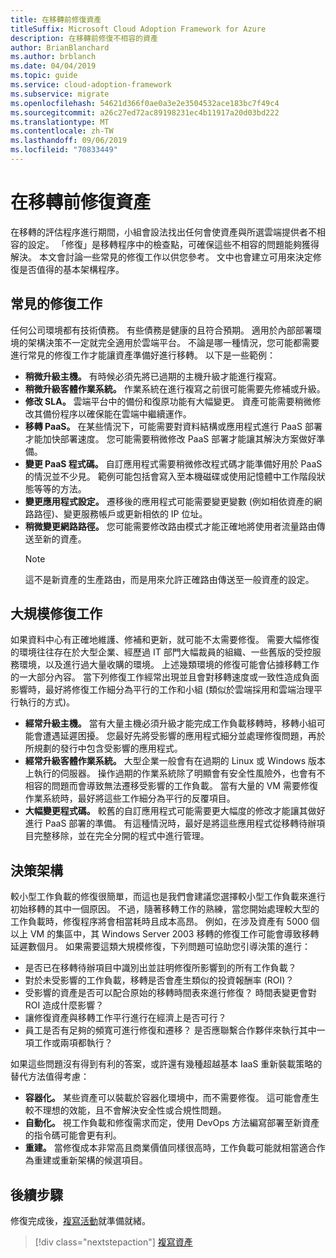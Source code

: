 ```yaml
---
title: 在移轉前修復資產
titleSuffix: Microsoft Cloud Adoption Framework for Azure
description: 在移轉前修復不相容的資產
author: BrianBlanchard
ms.author: brblanch
ms.date: 04/04/2019
ms.topic: guide
ms.service: cloud-adoption-framework
ms.subservice: migrate
ms.openlocfilehash: 54621d366f0ae0a3e2e3504532ace183bc7f49c4
ms.sourcegitcommit: a26c27ed72ac89198231ec4b11917a20d03bd222
ms.translationtype: MT
ms.contentlocale: zh-TW
ms.lasthandoff: 09/06/2019
ms.locfileid: "70833449"
---
```

# <a name="remediate-assets-prior-to-migration"></a>在移轉前修復資產

在移轉的評估程序進行期間，小組會設法找出任何會使資產與所選雲端提供者不相容的設定。 「修復」是移轉程序中的檢查點，可確保這些不相容的問題能夠獲得解決。 本文會討論一些常見的修復工作以供您參考。 文中也會建立可用來決定修復是否值得的基本架構程序。

## <a name="common-remediation-tasks"></a>常見的修復工作

任何公司環境都有技術債務。 有些債務是健康的且符合預期。 適用於內部部署環境的架構決策不一定就完全適用於雲端平台。 不論是哪一種情況，您可能都需要進行常見的修復工作才能讓資產準備好進行移轉。 以下是一些範例：

- **稍微升級主機。** 有時候必須先將已過期的主機升級才能進行複寫。
- **稍微升級客體作業系統。** 作業系統在進行複寫之前很可能需要先修補或升級。
- **修改 SLA。** 雲端平台中的備份和復原功能有大幅變更。 資產可能需要稍微修改其備份程序以確保能在雲端中繼續運作。
- **移轉 PaaS。** 在某些情況下，可能需要對資料結構或應用程式進行 PaaS 部署才能加快部署速度。 您可能需要稍微修改 PaaS 部署才能讓其解決方案做好準備。
- **變更 PaaS 程式碼。** 自訂應用程式需要稍微修改程式碼才能準備好用於 PaaS 的情況並不少見。 範例可能包括會寫入至本機磁碟或使用記憶體中工作階段狀態等等的方法。
- **變更應用程式設定。** 遷移後的應用程式可能需要變更變數 (例如相依資產的網路路徑)、變更服務帳戶或更新相依的 IP 位址。
- **稍微變更網路路徑。** 您可能需要修改路由模式才能正確地將使用者流量路由傳送至新的資產。
    > [!NOTE]
    > 這不是新資產的生產路由，而是用來允許正確路由傳送至一般資產的設定。

## <a name="large-scale-remediation-tasks"></a>大規模修復工作

如果資料中心有正確地維護、修補和更新，就可能不太需要修復。 需要大幅修復的環境往往存在於大型企業、經歷過 IT 部門大幅裁員的組織、一些舊版的受控服務環境，以及進行過大量收購的環境。 上述幾類環境的修復可能會佔據移轉工作的一大部分內容。 當下列修復工作經常出現並且會對移轉速度或一致性造成負面影響時，最好將修復工作細分為平行的工作和小組 (類似於雲端採用和雲端治理平行執行的方式)。

- **經常升級主機。** 當有大量主機必須升級才能完成工作負載移轉時，移轉小組可能會遭遇延遲困擾。 您最好先將受影響的應用程式細分並處理修復問題，再於所規劃的發行中包含受影響的應用程式。
- **經常升級客體作業系統。** 大型企業一般會有在過期的 Linux 或 Windows 版本上執行的伺服器。 操作過期的作業系統除了明顯會有安全性風險外，也會有不相容的問題而會導致無法遷移受影響的工作負載。 當有大量的 VM 需要修復作業系統時，最好將這些工作細分為平行的反覆項目。
- **大幅變更程式碼。** 較舊的自訂應用程式可能需要更大幅度的修改才能讓其做好進行 PaaS 部署的準備。 有這種情況時，最好是將這些應用程式從移轉待辦項目完整移除，並在完全分開的程式中進行管理。

## <a name="decision-framework"></a>決策架構

較小型工作負載的修復很簡單，而這也是我們會建議您選擇較小型工作負載來進行初始移轉的其中一個原因。 不過，隨著移轉工作的熟練，當您開始處理較大型的工作負載時，修復程序將會相當耗時且成本高昂。 例如，在涉及資產有 5000 個以上 VM 的集區中，其 Windows Server 2003 移轉的修復工作可能會導致移轉延遲數個月。 如果需要這類大規模修復，下列問題可協助您引導決策的進行：

- 是否已在移轉待辦項目中識別出並註明修復所影響到的所有工作負載？
- 對於未受影響的工作負載，移轉是否會產生類似的投資報酬率 (ROI)？
- 受影響的資產是否可以配合原始的移轉時間表來進行修復？ 時間表變更會對 ROI 造成什麼影響？
- 讓修復資產與移轉工作平行進行在經濟上是否可行？
- 員工是否有足夠的頻寬可進行修復和遷移？ 是否應聯繫合作夥伴來執行其中一項工作或兩項都執行？

如果這些問題沒有得到有利的答案，或許還有幾種超越基本 IaaS 重新裝載策略的替代方法值得考慮：

- **容器化。** 某些資產可以裝載於容器化環境中，而不需要修復。 這可能會產生較不理想的效能，且不會解決安全性或合規性問題。
- **自動化。** 視工作負載和修復需求而定，使用 DevOps 方法編寫部署至新資產的指令碼可能會更有利。
- **重建。** 當修復成本非常高且商業價值同樣很高時，工作負載可能就相當適合作為重建或重新架構的候選項目。

## <a name="next-steps"></a>後續步驟

修復完成後，[複寫活動](./replicate.md)就準備就緒。

> [!div class="nextstepaction"]
> [複寫資產](./replicate.md)
